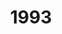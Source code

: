 ---
title: '1993'
countries:
- country: AUS
  indice: 0.399407325180067
- country: AUT
  indice: 0.3517259895605537
- country: CZE
  indice: 0.3166377415267011
- country: DNK
  indice: 0.39557665278178733
- country: FIN
  indice: 0.35545778545971407
- country: FRA
  indice: 0.41318763113300966
- country: DEU
  indice: 0.38074072912572826
- country: ITA
  indice: 0.36846326580959876
- country: KOR
  indice: 0.3066715503757477
- country: MEX
  indice: 0.33712260074064876
- country: NLD
  indice: 0.3942959942084665
- country: NZL
  indice: 0.3795577927075316
- country: NOR
  indice: 0.3696989194192957
- country: SWE
  indice: 0.39176975200589725
- country: CHE
  indice: 0.23637507233384547
- country: GBR
  indice: 0.4255419064014344
- country: CHN
  indice: 0.22939822165766904
- country: ZAF
  indice: 0.35856269038179617
- country: CRI
  indice: 0.29865034487969694
---